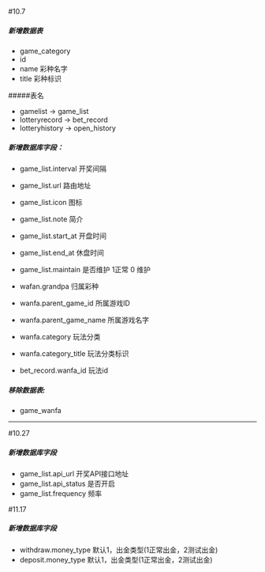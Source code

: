 #10.7
##### 新增数据表
* game_category
* id
* name    彩种名字
* title   彩种标识

#####表名
* gamelist -> game_list
* lotteryrecord -> bet_record
* lotteryhistory -> open_history

##### 新增数据库字段：
* game_list.interval  开奖间隔
* game_list.url       路由地址
* game_list.icon      图标
* game_list.note      简介
* game_list.start_at  开盘时间
* game_list.end_at    休盘时间
* game_list.maintain  是否维护 1正常 0 维护

* wafan.grandpa           归属彩种
* wanfa.parent_game_id    所属游戏ID
* wanfa.parent_game_name  所属游戏名字
* wanfa.category          玩法分类
* wanfa.category_title    玩法分类标识


* bet_record.wanfa_id     玩法id

##### 移除数据表:
* game_wanfa

---

#10.27
##### 新增数据库字段
* game_list.api_url             开奖API接口地址
* game_list.api_status          是否开启
* game_list.frequency           频率

#11.17
##### 新增数据库字段
* withdraw.money_type     默认1，出金类型(1正常出金，2测试出金)
* deposit.money_type      默认1，出金类型(1正常出金，2测试出金)






